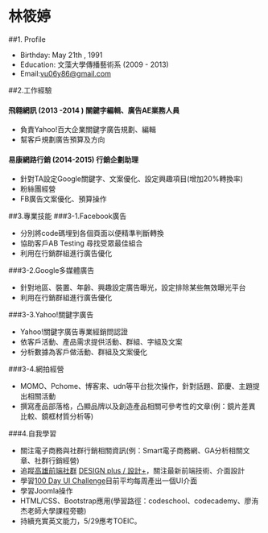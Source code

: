 # 林筱婷
##1. Profile

* Birthday: May 21th , 1991
* Education: 文藻大學傳播藝術系 (2009 - 2013)
* Email:vu06y86@gmail.com

##2.工作經驗

#### 飛翱網訊 (2013 -2014 ) 關鍵字編輯、廣告AE業務人員
* 負責Yahoo!百大企業關鍵字廣告規劃、編輯
* 幫客戶規劃廣告預算及方向
#### 易康網路行銷 (2014-2015) 行銷企劃助理
* 針對TA設定Google關鍵字、文案優化、設定興趣項目(增加20%轉換率)
* 粉絲團經營
* FB廣告文案優化、預算操作

##3.專業技能
###3-1.Facebook廣告
* 分別將code碼埋到各個頁面以便精準判斷轉換
* 協助客戶AB Testing 尋找受眾最佳組合
* 利用在行銷群組進行廣告優化

###3-2.Google多媒體廣告
* 針對地區、裝置、年齡、興趣設定廣告曝光，設定排除某些無效曝光平台
* 利用在行銷群組進行廣告優化

###3-3.Yahoo!關鍵字廣告
* Yahoo!關鍵字廣告專業經銷問認證
* 依客戶活動、產品需求提供活動、群組、字組及文案
* 分析數據為客戶做活動、群組及文案優化

###3-4.網拍經營
* MOMO、Pchome、博客來、udn等平台批次操作，針對話題、節慶、主題提出相關活動
* 撰寫產品部落格，凸顯品牌以及創造產品相關可參考性的文章(例：鏡片差異比較、鏡框材質分析等)

###4.自我學習
* 關注電子商務與社群行銷相關資訊(例：Smart電子商務網、GA分析相關文章、社群行銷經營)
* 追蹤[高雄前端社群](https://www.facebook.com/groups/358503154261390/?fref=ts)
   [DESIGN plus / 設計+](https://www.facebook.com/groups/designplus.kh/?fref=ts)，關注最新前端技術、介面設計
* 學習[100 Day UI Challenge](http://www.100daysui.com/)目前平均每周產出一個UI介面
* 學習Joomla操作
* HTML/CSS、Bootstrap應用(學習路徑：codeschool、codecademy、廖洧杰老師大學課程旁聽)
* 持續充實英文能力，5/29應考TOEIC。
